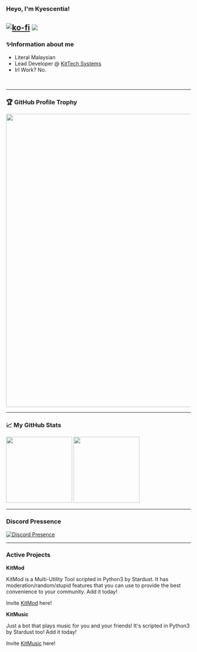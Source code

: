 ### Heyo, I'm Kyescentia!

[![ko-fi](https://ko-fi.com/img/githubbutton_sm.svg)](https://ko-fi.com/kittysmh)
![](https://visitor-badge.glitch.me/badge?page_id=Kyescentia.Kyescentia)
---

### ✨Information about me
- Literal Malaysian
- Lead Developer @ [KitTech Systems](https://discord.gg/CrpzQKEVWV/)
- Irl Work? No.
</br>

---

### 🏆 GitHub Profile Trophy
<a href="trophy indeed a yes">
  <img width=800 src="https://github-profile-trophy.vercel.app/?username=Kyescentia&column=8&theme=juicyfresh&no-frame=true&no-bg=true"/>
</a>

---

### 📈 My GitHub Stats

<p>
  <img height="180em" src="https://github-readme-stats.vercel.app/api?username=Kyescentia&show_icons=true&hide_border=true&theme=react&&count_private=true&include_all_commits=true" />
  <img height="180em" src="https://github-readme-stats.vercel.app/api/top-langs/?username=Kyescentia&exclude_repo=KNN-Image-Classification&show_icons=true&theme=react&hide_border=true&layout=compact&langs_count=8"/>
</p>

---

### Discord Pressence
[![Discord Presence](https://lanyard.cnrad.dev/api/484318483258015754?theme=dark&animated=true&hideDiscrim=false&borderRadius=30px)](https://discord.com/users/484318483258015754)

---

### Active Projects

**KitMod**

KitMod is a Multi-Utility Tool scripted in Python3 by Stardust. It has moderation/random/stupid features that you can use to provide the best convenience to your community. Add it today!

Invite [KitMod](https://top.gg/bot/892412665652203572/invite) here!

**KitMusic**

Just a bot that plays music for you and your friends! It's scripted in Python3 by Stardust too! Add it today!

Invite [KitMusic](https://discord.com/api/oauth2/authorize?client_id=863059682427666448&permissions=104187968&scope=bot) here!

